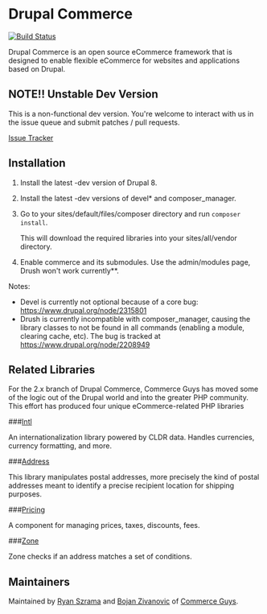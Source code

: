 Drupal Commerce
===============
[![Build Status](https://travis-ci.org/commerceguys/commerce.svg?branch=8.x-2.x)](https://travis-ci.org/commerceguys/commerce)

Drupal Commerce is an open source eCommerce framework that is designed to
enable flexible eCommerce for websites and applications based on Drupal.

NOTE!! Unstable Dev Version
---------------------------

This is a non-functional dev version. You're welcome to interact with us in the
issue queue and submit patches / pull requests.

[Issue Tracker](https://drupal.org/project/issues/commerce)

Installation
------------------

1. Install the latest -dev version of Drupal 8.
2. Install the latest -dev versions of devel* and composer_manager.
3. Go to your sites/default/files/composer directory and run `composer install`.

   This will download the required libraries into your sites/all/vendor directory.
4. Enable commerce and its submodules. Use the admin/modules page, Drush won't work currently**.

Notes:
- Devel is currently not optional because of a core bug: https://www.drupal.org/node/2315801
- Drush is currently incompatible with composer_manager, causing the library classes to not be found in all commands (enabling a module, clearing cache, etc). The bug is tracked at https://www.drupal.org/node/2208949

Related Libraries
------------------

For the 2.x branch of Drupal Commerce, Commerce Guys has moved some of the logic
out of the Drupal world and into the greater PHP community. This effort has
produced four unique eCommerce-related PHP libraries

###[Intl](https://github.com/commerceguys/intl)

An internationalization library powered by CLDR data.
Handles currencies, currency formatting, and more.

###[Address](https://github.com/commerceguys/address)

This library manipulates postal addresses, more precisely the kind of postal
addresses meant to identify a precise recipient location for shipping purposes.

###[Pricing](https://github.com/commerceguys/pricing)

A component for managing prices, taxes, discounts, fees.

###[Zone](https://github.com/commerceguys/zone)

Zone checks if an address matches a set of conditions.

Maintainers
-----------

Maintained by [Ryan Szrama](https://www.drupal.org/u/rszrama) and
[Bojan Zivanovic](https://www.drupal.org/u/bojanz) of
[Commerce Guys](http://commerceguys.com/).
